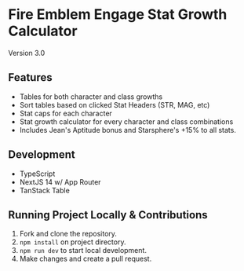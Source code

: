 # Fire Emblem Engage Stat Growth Calculator

Version 3.0

## Features

- Tables for both character and class growths
- Sort tables based on clicked Stat Headers (STR, MAG, etc)
- Stat caps for each character
- Stat growth calculator for every character and class combinations
- Includes Jean's Aptitude bonus and Starsphere's +15% to all stats.

## Development

- TypeScript
- NextJS 14 w/ App Router
- TanStack Table

## Running Project Locally & Contributions

1. Fork and clone the repository.
2. `npm install` on project directory.
3. `npm run dev` to start local development.
4. Make changes and create a pull request.
